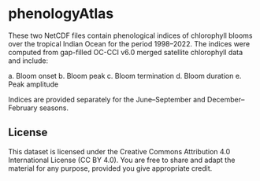 # phenologyAtlas
These two NetCDF files contain phenological indices of chlorophyll blooms over the tropical Indian Ocean for the period 1998–2022. The indices were computed from gap-filled OC-CCI v6.0 merged satellite chlorophyll data and include:

a. Bloom onset
b. Bloom peak
c. Bloom termination
d. Bloom duration
e. Peak amplitude

Indices are provided separately for the June–September and December–February seasons.

## License
This dataset is licensed under the Creative Commons Attribution 4.0 International License (CC BY 4.0).
You are free to share and adapt the material for any purpose, provided you give appropriate credit.

